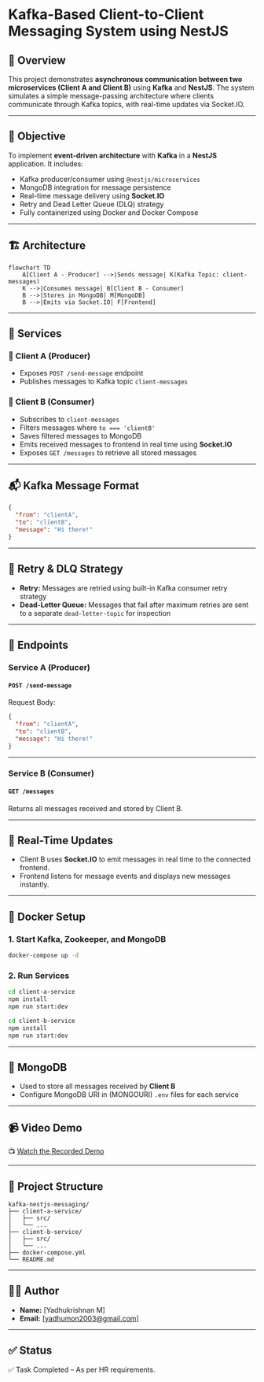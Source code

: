 # Kafka-Based Client-to-Client Messaging System using NestJS

## 📌 Overview

This project demonstrates **asynchronous communication between two microservices (Client A and Client B)** using **Kafka** and **NestJS**. The system simulates a simple message-passing architecture where clients communicate through Kafka topics, with real-time updates via Socket.IO.

---

## 🎯 Objective

To implement **event-driven architecture** with **Kafka** in a **NestJS** application. It includes:

- Kafka producer/consumer using `@nestjs/microservices`
- MongoDB integration for message persistence
- Real-time message delivery using **Socket.IO**
- Retry and Dead Letter Queue (DLQ) strategy
- Fully containerized using Docker and Docker Compose

---

## 🏗️ Architecture

```mermaid
flowchart TD
    A[Client A - Producer] -->|Sends message| K(Kafka Topic: client-messages)
    K -->|Consumes message| B[Client B - Consumer]
    B -->|Stores in MongoDB| M[MongoDB]
    B -->|Emits via Socket.IO| F[Frontend]
```

---

## 🧩 Services

### 🔹 Client A (Producer)
- Exposes `POST /send-message` endpoint
- Publishes messages to Kafka topic `client-messages`

### 🔸 Client B (Consumer)
- Subscribes to `client-messages`
- Filters messages where `to === 'clientB'`
- Saves filtered messages to MongoDB
- Emits received messages to frontend in real time using **Socket.IO**
- Exposes `GET /messages` to retrieve all stored messages

---

## 📬 Kafka Message Format

```json
{
  "from": "clientA",
  "to": "clientB",
  "message": "Hi there!"
}
```

---

## 🔁 Retry & DLQ Strategy

- **Retry:** Messages are retried using built-in Kafka consumer retry strategy
- **Dead-Letter Queue:** Messages that fail after maximum retries are sent to a separate `dead-letter-topic` for inspection

---

## 🚀 Endpoints

### Service A (Producer)

#### `POST /send-message`

Request Body:

```json
{
  "from": "clientA",
  "to": "clientB",
  "message": "Hi there!"
}
```

---

### Service B (Consumer)

#### `GET /messages`

Returns all messages received and stored by Client B.

---

## 🔌 Real-Time Updates

- Client B uses **Socket.IO** to emit messages in real time to the connected frontend.
- Frontend listens for message events and displays new messages instantly.

---

## 🐳 Docker Setup

### 1. Start Kafka, Zookeeper, and MongoDB

```bash
docker-compose up -d
```

### 2. Run Services

```bash
cd client-a-service
npm install
npm run start:dev
```

```bash
cd client-b-service
npm install
npm run start:dev
```

---

## 🧾 MongoDB

- Used to store all messages received by **Client B**
- Configure MongoDB URI in (MONGOURI) `.env` files for each service

---

## 📹 Video Demo

📺 [Watch the Recorded Demo]()

---

## 📂 Project Structure

```
kafka-nestjs-messaging/
├── client-a-service/
│   ├── src/
│   └── ...
├── client-b-service/
│   ├── src/
│   └── ...
├── docker-compose.yml
└── README.md
```

---


## 🙋‍♂️ Author

- **Name:** [Yadhukrishnan M]
- **Email:** [yadhumon2003@gmail.com]

---

## ✅ Status

✅ Task Completed – As per HR requirements.
